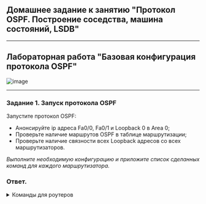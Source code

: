## Домашнее задание к занятию "Протокол OSPF. Построение соседства, машина состояний, LSDB"  

---

## Лабораторная работа "Базовая конфигурация протокола OSPF"

![image](https://user-images.githubusercontent.com/85602495/149903430-5ec488cc-9e2e-4633-b60a-9ddd3e693877.png)

-----  

### Задание 1. Запуск протокола OSPF 

Запустите протокол OSPF:  
 - Анонсируйте ip адреса Fa0/0, Fa0/1 и Loopback 0 в Area 0;
 - Проверьте наличие маршрутов OSPF в таблице маршрутизации;
 - Проверьте наличие связности всех Loopback адресов со всех маршрутизаторов.
 
*Выполните необходимую конфигурацию и приложите список сделанных команд для каждого маршрутизатора.*

### Ответ.  

<details>  
<summary>Команды для роутеров</summary>  

````
R1  
en  
conf t  
router ospf 1  
router-id 1.1.1.1  
network 1.1.1.1 255.255.255.255 area 0  
network 192.168.1.1 0.0.0.255 area 0  
network 209.45.185.231 0.0.0.255 area 0  

R2  
en  
conf t  
router ospf 1  
router-id 2.2.2.2  
network 2.2.2.2 255.255.255.255 area 0  
network 192.168.1.2 0.0.0.255 area 0  
network 172.16.1.2 0.0.0.255 area 0  

R3  
en  
conf t  
router ospf 1  
router-id 3.3.3.3  
network 3.3.3.3 255.255.255.255 area 0  
network 192.168.1.3 0.0.0.255 area 0  
network 192.168.3.3 0.0.0.255 area 0  

R4  
en  
conf t  
router ospf 1  
router-id 192.168.40.4  
network 192.168.40.4 255.255.255.255 area 0  
network 192.168.1.4 0.0.0.255 area 0  
network 192.168.4.1 0.0.0.255 area 0  
````
 
Проверка  
![Проверка](scr/4.2-1.png)  
 
</details>
